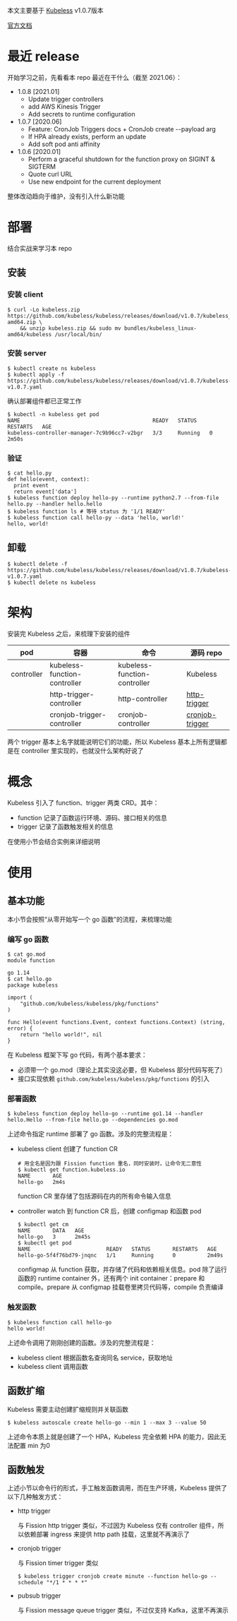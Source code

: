 本文主要基于 [Kubeless](https://github.com/kubeless/kubeless/tree/v1.0.7) v1.0.7版本

[官方文档](https://kubeless.io/docs/quick-start/)

# 最近 release

开始学习之前，先看看本 repo 最近在干什么（截至 2021.06）：

* 1.0.8 [2021.01]
	* Update trigger controllers
	* add AWS Kinesis Trigger
	* Add secrets to runtime configuration
* 1.0.7 [2020.06]
	* Feature: CronJob Triggers docs + CronJob create --payload arg
	* If HPA already exists, perform an update
	* Add soft pod anti affinity
* 1.0.6 [2020.01]
	* Perform a graceful shutdown for the function proxy on SIGINT & SIGTERM
	* Quote curl URL
	* Use new endpoint for the current deployment

整体改动趋向于维护，没有引入什么新功能

# 部署

结合实战来学习本 repo

## 安装

### 安装 client

```
$ curl -Lo kubeless.zip https://github.com/kubeless/kubeless/releases/download/v1.0.7/kubeless_linux-amd64.zip \
	&& unzip kubeless.zip && sudo mv bundles/kubeless_linux-amd64/kubeless /usr/local/bin/
```

### 安装 server

```
$ kubectl create ns kubeless
$ kubectl apply -f https://github.com/kubeless/kubeless/releases/download/v1.0.7/kubeless-v1.0.7.yaml 
```

确认部署组件都已正常工作

```
$ kubectl -n kubeless get pod
NAME                                          READY   STATUS    RESTARTS   AGE
kubeless-controller-manager-7c9b96cc7-v2bgr   3/3     Running   0          2m50s
```

### 验证

```
$ cat hello.py
def hello(event, context):
  print event
  return event['data']
$ kubeless function deploy hello-py --runtime python2.7 --from-file hello.py --handler hello.hello
$ kubeless function ls # 等待 status 为 '1/1 READY'
$ kubeless function call hello-py --data 'hello, world!'
hello, world!
```

## 卸载

```
$ kubectl delete -f https://github.com/kubeless/kubeless/releases/download/v1.0.7/kubeless-v1.0.7.yaml
$ kubectl delete ns kubeless
```

# 架构

安装完 Kubeless 之后，来梳理下安装的组件

| pod | 容器 | 命令 | 源码 repo |
|----|----|-----|--------|
| controller | kubeless-function-controller | kubeless-function-controller | Kubeless |
| | http-trigger-controller | http-controller | [http-trigger](https://github.com/kubeless/http-trigger/tree/v1.0.2) |
| | cronjob-trigger-controller | cronjob-controller | [cronjob-trigger](https://github.com/kubeless/cronjob-trigger/tree/v1.0.3) |

两个 trigger 基本上名字就能说明它们的功能，所以 Kubeless 基本上所有逻辑都是在 controller 里实现的，也就没什么架构好说了

# 概念

Kubeless 引入了 function、trigger 两类 CRD。其中：

* function 记录了函数运行环境、源码、接口相关的信息
* trigger 记录了函数触发相关的信息

在使用小节会结合实例来详细说明

# 使用

## 基本功能

本小节会按照“从零开始写一个 go 函数”的流程，来梳理功能

### 编写 go 函数

```
$ cat go.mod
module function

go 1.14
$ cat hello.go
package kubeless

import (
	"github.com/kubeless/kubeless/pkg/functions"
)

func Hello(event functions.Event, context functions.Context) (string, error) {
	return "hello world!", nil
}
```

在 Kubeless 框架下写 go 代码，有两个基本要求：

* 必须带一个 go.mod（理论上其实没这必要，但 Kubeless 部分代码写死了）
* 接口实现依赖 ```github.com/kubeless/kubeless/pkg/functions``` 的引入

### 部署函数

```
$ kubeless function deploy hello-go --runtime go1.14 --handler hello.Hello --from-file hello.go --dependencies go.mod
```

上述命令指定 runtime 部署了 go 函数。涉及的完整流程是：

* kubeless client 创建了 function CR

	```
	# 用全名是因为跟 Fission function 重名，同时安装时，让命令无二意性
	$ kubectl get function.kubeless.io
	NAME       AGE
	hello-go   2m4s
	```
	function CR 里存储了包括源码在内的所有命令输入信息
* controller watch 到 function CR 后，创建 configmap 和函数 pod

	```
	$ kubectl get cm
	NAME       DATA   AGE
	hello-go   3      2m45s
	$ kubectl get pod
	NAME                        READY   STATUS       RESTARTS   AGE
	hello-go-5f4f76bd79-jnqnc   1/1     Running      0          2m49s
	```
	configmap 从 function 获取，并存储了代码和依赖相关信息。pod 除了运行函数的 runtime container 外，还有两个 init container：prepare 和 compile。prepare 从 configmap 挂载卷里拷贝代码等，compile 负责编译
	
### 触发函数

```
$ kubeless function call hello-go
hello world!
```

上述命令调用了刚刚创建的函数。涉及的完整流程是：

* kubeless client 根据函数名查询同名 service，获取地址
* kubeless client 调用函数
	
## 函数扩缩

Kubeless 需要主动创建扩缩规则并关联函数

```
$ kubeless autoscale create hello-go --min 1 --max 3 --value 50
```

上述命令本质上就是创建了一个 HPA，Kubeless 完全依赖 HPA 的能力，因此无法配置 min 为0

## 函数触发

上述小节以命令行的形式，手工触发函数调用，而在生产环境，Kubeless 提供了以下几种触发方式：

* http trigger

	与 Fission http trigger 类似，不过因为 Kubeless 仅有 controller 组件，所以依赖部署 ingress 来提供 http path 挂载，这里就不再演示了

* cronjob trigger

	与 Fission timer trigger 类似

	```
	$ kubeless trigger cronjob create minute --function hello-go --schedule "*/1 * * * *"
	```
* pubsub trigger

	与 Fission message queue trigger 类似，不过仅支持 Kafka，这里不再演示


